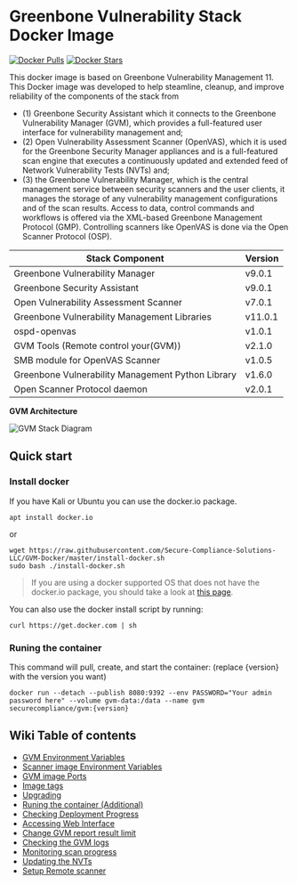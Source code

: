 # Greenbone Vulnerability Stack Docker Image

[![Docker Pulls](https://img.shields.io/docker/pulls/securecompliance/gvm.svg)](https://hub.docker.com/r/securecompliance/gvm/) 
[![Docker Stars](https://img.shields.io/docker/stars/securecompliance/gvm.svg)](https://hub.docker.com/r/securecompliance/gvm/) 

This docker image is based on Greenbone Vulnerability Management 11. This Docker image was developed to help steamline, cleanup, and improve reliability of the components of the stack from 
- (1) Greenbone Security Assistant which it connects to the Greenbone Vulnerability Manager (GVM), which provides a full-featured user interface for vulnerability management and; 
- (2) Open Vulnerability Assessment Scanner (OpenVAS), which it is used for the Greenbone Security Manager appliances and is a full-featured scan engine that executes a continuously updated and extended feed of Network Vulnerability Tests (NVTs) and; 
- (3) the Greenbone Vulnerability Manager, which is the central management service between security scanners and the user clients, it manages the storage of any vulnerability management configurations and of the scan results. Access to data, control commands and workflows is offered via the XML-based Greenbone Management Protocol (GMP). Controlling scanners like OpenVAS is done via the Open Scanner Protocol (OSP).

|       Stack Component                           | Version |
|-------------------------------------------------|---------|
|Greenbone Vulnerability Manager                  |v9.0.1   |
|Greenbone Security Assistant                     |v9.0.1   |
|Open Vulnerability Assessment Scanner            |v7.0.1   |
|Greenbone Vulnerability Management Libraries     |v11.0.1  |
|ospd-openvas                                     |v1.0.1   |
|GVM Tools (Remote control your(GVM))             |v2.1.0   |
|SMB module for OpenVAS Scanner                   |v1.0.5   |
|Greenbone Vulnerability Management Python Library|v1.6.0   |
|Open Scanner Protocol daemon                     |v2.0.1   |


**GVM Architecture**

![GVM Stack Diagram](https://www.greenbone.net/wp-content/uploads/gse-gvm-10-architecture.png)

## Quick start

### Install docker

If you have Kali or Ubuntu you can use the docker.io package.
```console
apt install docker.io
```
or

```console
wget https://raw.githubusercontent.com/Secure-Compliance-Solutions-LLC/GVM-Docker/master/install-docker.sh
sudo bash ./install-docker.sh
```
> If you are using a docker supported OS that does not have the docker.io package, you should take a look at [this page](https://docs.docker.com/engine/install/).

You can also use the docker install script by running:
```console
curl https://get.docker.com | sh
```

### Runing the container

This command will pull, create, and start the container: (replace {version} with the version you want)

```shell
docker run --detach --publish 8080:9392 --env PASSWORD="Your admin password here" --volume gvm-data:/data --name gvm securecompliance/gvm:{version}
```


## Wiki Table of contents
* [GVM Environment Variables](https://github.com/Secure-Compliance-Solutions-LLC/GVM-Docker/wiki/GVM-image-Environment-Variables)
* [Scanner image Environment Variables](https://github.com/Secure-Compliance-Solutions-LLC/GVM-Docker/wiki/Scanner-image-Environment-Variables)
* [GVM image Ports](https://github.com/Secure-Compliance-Solutions-LLC/GVM-Docker/wiki/GVM-image-Ports)
* [Image tags](https://github.com/Secure-Compliance-Solutions-LLC/GVM-Docker/wiki/Image-tags)
* [Upgrading](https://github.com/Secure-Compliance-Solutions-LLC/GVM-Docker/wiki/Upgrading)
* [Runing the container (Additional)](https://github.com/Secure-Compliance-Solutions-LLC/GVM-Docker/wiki/Runing-the-container-(Additional))
* [Checking Deployment Progress](https://github.com/Secure-Compliance-Solutions-LLC/GVM-Docker/wiki/Checking-Deployment-Progress)
* [Accessing Web Interface](https://github.com/Secure-Compliance-Solutions-LLC/GVM-Docker/wiki/Accessing-Web-Interface)
* [Change GVM report result limit](https://github.com/Secure-Compliance-Solutions-LLC/GVM-Docker/wiki/Change-GVM-report-result-limit)
* [Checking the GVM logs](https://github.com/Secure-Compliance-Solutions-LLC/GVM-Docker/wiki/Checking-the-GVM-logs)
* [Monitoring scan progress](https://github.com/Secure-Compliance-Solutions-LLC/GVM-Docker/wiki/Monitoring-scan-progress)
* [Updating the NVTs](https://github.com/Secure-Compliance-Solutions-LLC/GVM-Docker/wiki/Updating-the-NVTs)
* [Setup Remote scanner](https://github.com/Secure-Compliance-Solutions-LLC/GVM-Docker/wiki/Setup-Remote-scanner)

